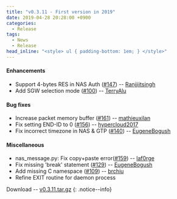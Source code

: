 ```yaml
---
title: "v0.3.11 - First version in 2019"
date: 2019-04-28 20:28:00 +0900
categories:
  - Release
tags:
  - News
  - Release
head_inline: "<style> ul { padding-bottom: 1em; } </style>"
---
```


#### Enhancements
- Support 4-bytes RES in NAS Auth ([#147](https://github.com/open5gs/nextepc/issues/147)) -- [Ranjjiitsingh](https://github.com/Ranjjiitsingh)
- Add SGW selection mode ([#100](https://github.com/open5gs/nextepc/pull/100)) -- [TerryAlu](https://github.com/TerryAlu)

#### Bug fixes
- Increase packet memory buffer ([#161](https://github.com/open5gs/nextepc/issues/161)) -- [mathieuxilan](https://github.com/mathieuxilan)
- Fix setting END-ID to 0 ([#156](https://github.com/open5gs/nextepc/issues/156)) -- [hypercloud2017](https://github.com/hypercloud2017)
- Fix incorrect timezone in NAS & GTP ([#140](https://github.com/open5gs/nextepc/issues/140)) --  [EugeneBogush](https://github.com/EugeneBogush)

#### Miscellaneous
- nas_message.py: Fix copy+paste error([#159](https://github.com/open5gs/nextepc/issues/159)) -- [laf0rge](https://github.com/laf0rge)
- Fix missing 'break' statement ([#129](https://github.com/open5gs/nextepc/pull/129)) -- [EugeneBogush](https://github.com/EugeneBogush)
- Add missing C namespace ([#109](https://github.com/open5gs/nextepc/pull/109)) -- [brchiu](https://github.com/brchiu)
- Refine EXIT routine for daemon process

Download -- [v0.3.11.tar.gz](https://github.com/open5gs/nextepc/archive/v0.3.11.tar.gz)
{: .notice--info}
